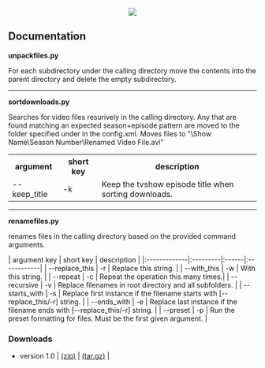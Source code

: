 <p align="center"><img src="http://i.imgur.com/mqWvEv1.png" style="border: 0px;"></p>

## Documentation

**unpackfiles.py**

For each subdirectory under the calling directory move the contents into the parent directory and delete the empty subdirectory.

---

**sortdownloads.py**

Searches for video files resurively in the calling directory. Any that are found matching an expected season+episode pattern are moved to the folder specified under <sortdownloads> in the config.xml. Moves files to "<sortdownloads>\Show Name\Season Number\Renamed Video File.avi" 

<table>
<tr>
<th>argument</th>
<th>short key</th>
<th>description</th>
</tr>
<tr>
<td>--keep_title</td>
<td>-k</td>
<td>Keep the tvshow episode title when sorting downloads.</td>
</tr>
</table>

---

**renamefiles.py**

renames files in the calling directory based on the provided command arguments.

| argument key | short key | description |
|:-------------|:---------|:------|:------------|
| --replace_this | -r | Replace this string. |
| --with_this | -w | With this string. | 
| --repeat | -c | Repeat the operation this many times.|
| --recursive | -v | Replace filenames in root directory and all subfolders. |
| --starts_with | -s | Replace first instance if the filename starts with [--replace_this/-r] string. |
| --ends_with | -e | Replace last instance if the filename ends with [--replace_this/-r] string. |
| --preset | -p | Run the preset formatting for files. Must be the first given argument. |

### Downloads
 - version 1.0 | [(zip)](https://github.com/admiraltoad/ScotchPy/archive/1.0.zip) | [(tar.gz)](https://github.com/admiraltoad/ScotchPy/archive/1.0.tar.gz) |
